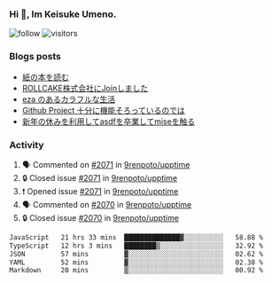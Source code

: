 ### Hi 👋, Im Keisuke Umeno.

<!--
**9renpoto/9renpoto** is a ✨ _special_ ✨ repository because its `README.md` (this file) appears on your GitHub profile.

Here are some ideas to get you started:

- 🔭 I’m currently working on ...
- 🌱 I’m currently learning ...
- 👯 I’m looking to collaborate on ...
- 🤔 I’m looking for help with ...
- 💬 Ask me about ...
- 📫 How to reach me: ...
- 😄 Pronouns: ...
- ⚡ Fun fact: ...
-->

![follow](https://img.shields.io/github/followers/9renpoto?label=Follow&style=social)
![visitors](https://komarev.com/ghpvc/?username=9renpoto&label=Profile%20views&color=0e75b6&style=flat)

### Blogs posts

<!-- BLOG-POST-LIST:START -->
- [紙の本を読む](https://9renpoto.win/entry/2024/02/25/reading-papar-book)
- [ROLLCAKE株式会社にJoinしました](https://9renpoto.win/entry/2024/02/11/join)
- [eza のあるカラフルな生活](https://9renpoto.win/entry/2024/02/01/eza)
- [Github Project 十分に機能そろっているのでは](https://9renpoto.win/entry/2024/01/14/gh-projects)
- [新年の休みを利用してasdfを卒業してmiseを触る](https://9renpoto.win/entry/2024/01/07/mise)
<!-- BLOG-POST-LIST:END -->

### Activity

<!--START_SECTION:activity-->
1. 🗣 Commented on [#2071](https://github.com/9renpoto/upptime/issues/2071#issuecomment-2036892529) in [9renpoto/upptime](https://github.com/9renpoto/upptime)
2. 🔒 Closed issue [#2071](https://github.com/9renpoto/upptime/issues/2071) in [9renpoto/upptime](https://github.com/9renpoto/upptime)
3. ❗ Opened issue [#2071](https://github.com/9renpoto/upptime/issues/2071) in [9renpoto/upptime](https://github.com/9renpoto/upptime)
4. 🗣 Commented on [#2070](https://github.com/9renpoto/upptime/issues/2070#issuecomment-2036821792) in [9renpoto/upptime](https://github.com/9renpoto/upptime)
5. 🔒 Closed issue [#2070](https://github.com/9renpoto/upptime/issues/2070) in [9renpoto/upptime](https://github.com/9renpoto/upptime)
<!--END_SECTION:activity-->

<!--START_SECTION:waka-->

```txt
JavaScript   21 hrs 33 mins  ██████████████▓░░░░░░░░░░   58.88 %
TypeScript   12 hrs 3 mins   ████████▒░░░░░░░░░░░░░░░░   32.92 %
JSON         57 mins         ▓░░░░░░░░░░░░░░░░░░░░░░░░   02.62 %
YAML         52 mins         ▓░░░░░░░░░░░░░░░░░░░░░░░░   02.38 %
Markdown     20 mins         ▒░░░░░░░░░░░░░░░░░░░░░░░░   00.92 %
```

<!--END_SECTION:waka-->
